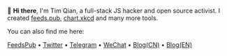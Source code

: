 👋 **Hi there**, I'm Tim Qian, a full-stack JS hacker and open source activist. I created [feeds.pub](https://feeds.pub), [chart.xkcd](https://github.com/timqian/chart.xkcd) and many more tools.

You can also find me here:

[FeedsPub](https://feeds.pub/timqian) • [Twitter](https://twitter.com/tim_qian) • [Telegram](https://t.me/timqian) • [WeChat](https://i.v2ex.co/1U6OSqswl.jpeg) • [Blog(CN)](https://blog.t9t.io) • [Blog(EN)](https://timqian.com/blog)


<!--
**timqian/timqian** is a ✨ _special_ ✨ repository because its `README.md` (this file) appears on your GitHub profile.

Here are some ideas to get you started:

- 🔭 I’m currently working on ...
- 🌱 I’m currently learning ...
- 👯 I’m looking to collaborate on ...
- 🤔 I’m looking for help with ...
- 💬 Ask me about ...
- 📫 How to reach me: ...
- 😄 Pronouns: ...
- ⚡ Fun fact: ...
-->
